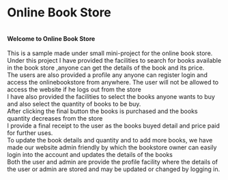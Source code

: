 # Online Book Store
<br/><b style="color:red font-size:30px">Welcome to Online Book Store</b><br/><br/>
This is a sample made under small mini-project for the online book store.<br/>
Under this project I  have provided the facilities to search for books available in the book store ,anyone can get the details of the book and its price. <br/>
The users are also provided a profile any anyone can register login and access the onlinebookstore from anywhere. The user will not be allowed to access the website if he logs out from the store<br/>
I have also provided the facilities to select the books anyone wants to buy and also select the quantity of books to be buy. <br/> After clicking  the final button the books is purchased and the books quantity decreases from the store<br/>
I provide a final receipt to the user as the books buyed detail and price paid for further uses.<br/>
To update the book details and quantity and to add more books, we have made our website admin friendly by which the bookstore owner can easily login into the account and updates the details of the books</br>
Both the user and admin are provide the profile facility where the details of the user or admin are stored and may be updated or changed by logging in.<br/>

